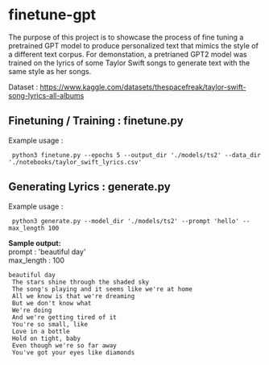# finetune-gpt

The purpose of this project is to showcase the process of fine tuning a pretrained GPT model to produce personalized text that mimics the style of a different text corpus. For demonstation, a pretrianed GPT2 model was trained on the lyrics of some Taylor Swift songs to generate text with the same style as her songs. 

Dataset : https://www.kaggle.com/datasets/thespacefreak/taylor-swift-song-lyrics-all-albums

## Finetuning / Training  : finetune.py 

Example usage :   
```
 python3 finetune.py --epochs 5 --output_dir './models/ts2' --data_dir './notebooks/taylor_swift_lyrics.csv'
```

## Generating Lyrics : generate.py

Example usage : 
```
 python3 generate.py --model_dir './models/ts2' --prompt 'hello' --max_length 100
```

**Sample output:**    
prompt : 'beautiful day'    
max_length : 100
```
beautiful day
 The stars shine through the shaded sky
 The song's playing and it seems like we're at home
 All we know is that we're dreaming
 But we don't know what
 We're doing
 And we're getting tired of it
 You're so small, like
 Love in a bottle
 Hold on tight, baby
 Even though we're so far away
 You've got your eyes like diamonds

```
